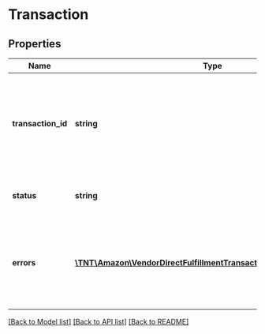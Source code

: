 # Transaction

## Properties
Name | Type | Description | Notes
------------ | ------------- | ------------- | -------------
**transaction_id** | **string** | The unique identifier sent in the &#39;transactionId&#39; field in response to the post request of a specific transaction. | 
**status** | **string** | Current processing status of the transaction. | 
**errors** | [**\TNT\Amazon\VendorDirectFulfillmentTransactions\V1\Model\ErrorList**](ErrorList.md) | Error code and message for the failed transaction. Only available when transaction status is &#39;Failure&#39;. | [optional] 

[[Back to Model list]](../README.md#documentation-for-models) [[Back to API list]](../README.md#documentation-for-api-endpoints) [[Back to README]](../README.md)


